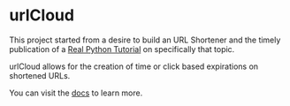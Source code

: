 # urlCloud

This project started from a desire to build an URL Shortener and the timely publication of a [Real Python Tutorial](https://realpython.com/build-a-python-url-shortener-with-fastapi/) on specifically that topic.

urlCloud allows for the creation of time or click based expirations on shortened URLs.

You can visit the [docs](https://urlcloud.xyz/v1/docs) to learn more.